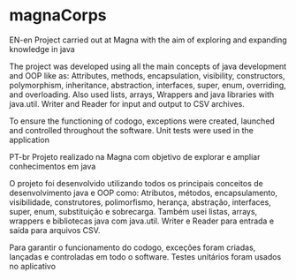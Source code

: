 # magnaCorps

EN-en
Project carried out at Magna with the aim of exploring and expanding knowledge in java

The project was developed using all the main concepts of java development and OOP like as:
Attributes, methods, encapsulation, visibility, constructors, polymorphism, inheritance, abstraction, interfaces, super, enum, overriding, and overloading.
Also used lists, arrays, Wrappers and java libraries with java.util. Writer and Reader for input and output to CSV archives.

To ensure the functioning of codogo, exceptions were created, launched and controlled throughout the software.
Unit tests were used in the application


PT-br
Projeto realizado na Magna com objetivo de explorar e ampliar conhecimentos em java

O projeto foi desenvolvido utilizando todos os principais conceitos de desenvolvimento java e OOP como:
Atributos, métodos, encapsulamento, visibilidade, construtores, polimorfismo, herança, abstração, interfaces, super, enum, substituição e sobrecarga.
Também usei listas, arrays, wrappers e bibliotecas java com java.util. Writer e Reader para entrada e saída para arquivos CSV.

Para garantir o funcionamento do codogo, exceções foram criadas, lançadas e controladas em todo o software.
Testes unitários foram usados no aplicativo
